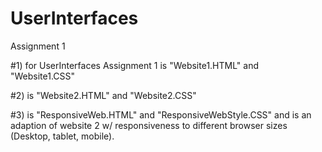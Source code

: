 # UserInterfaces
Assignment 1

#1) for UserInterfaces Assignment 1 is "Website1.HTML" and "Website1.CSS"

#2) is "Website2.HTML" and "Website2.CSS"

#3) is "ResponsiveWeb.HTML" and "ResponsiveWebStyle.CSS" and is an adaption of website 2 w/ responsiveness to different browser sizes (Desktop, tablet, mobile).
